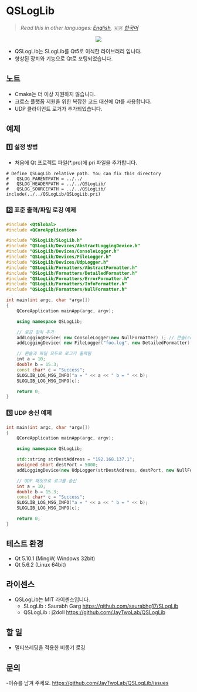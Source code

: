 # QSLogLib

> *Read this in other languages: [English](README.md), :kr: [한국어](README.ko.md)*

<p align="center"><img src="https://github.com/j2doll/QSLogLib/raw/master/markdown.data/qsloglib1.jpg"></p>

- QSLogLib는 SLogLib를 Qt5로 이식한 라이브러리 입니다. 
- 향상된 장치와 기능으로 Qt로 포팅되었습니다.

## 노트
- Cmake는 더 이상 지원하지 않습니다.
- 크로스 플랫폼 지원을 위한 복잡한 코드 대신에 Qt를 사용합니다.  
- UDP 클라이언트 로거가 추가되었습니다.

## 예제

### :one: 설정 방법

- 처음에 Qt 프로젝트 파일(*.pro)에 pri 파일을 추가합니다.

```qmake
# Define QSLogLib relative path. You can fix this directory
#   QSLOG_PARENTPATH = ../../
#   QSLOG_HEADERPATH = ../../QSLogLib/
#   QSLOG_SOURCEPATH = ../../QSLogLib/
include(../../QSLogLib/QSLogLib.pri)
```

### :two: 표준 출력/파일 로깅 예제

```cpp
#include <QtGlobal>
#include <QCoreApplication>

#include "QSLogLib/SLogLib.h"
#include "QSLogLib/Devices/AbstractLoggingDevice.h"
#include "QSLogLib/Devices/ConsoleLogger.h"
#include "QSLogLib/Devices/FileLogger.h"
#include "QSLogLib/Devices/UdpLogger.h"
#include "QSLogLib/Formatters/AbstractFormatter.h"
#include "QSLogLib/Formatters/DetailedFormatter.h"
#include "QSLogLib/Formatters/ErrorFormatter.h"
#include "QSLogLib/Formatters/InfoFormatter.h"
#include "QSLogLib/Formatters/NullFormatter.h"

int main(int argc, char *argv[])
{
    QCoreApplication mainApp(argc, argv);

    using namespace QSLogLib;

    // 로깅 장치 추가 
    addLoggingDevice( new ConsoleLogger(new NullFormatter) ); // 콘솔(console) + 단순 로깅 형식(null format)
    addLoggingDevice( new FileLogger("foo.log", new DetailedFormatter) ); // 파일(file) + 자세한 로깅 형식(detailed format)

    // 콘솔과 파일 모두로 로그가 출력됨
    int a = 10;
    double b = 15.3;
    const char* c = "Success";
    SLOGLIB_LOG_MSG_INFO("a = " << a << " b = " << b);
    SLOGLIB_LOG_MSG_INFO(c);

    return 0;
}
```

### :three: UDP 송신 예제

```cpp
int main(int argc, char *argv[])
{
	QCoreApplication mainApp(argc, argv);

	using namespace QSLogLib;

	std::string strDestAddress = "192.168.137.1";
	unsigned short destPort = 5000;
	addLoggingDevice(new UdpLogger(strDestAddress, destPort, new NullFormatter));

	// UDP 패킷으로 로그를 송신
	int a = 10;
	double b = 15.3;
	const char* c = "Success";
	SLOGLIB_LOG_MSG_INFO("a = " << a << " b = " << b);
	SLOGLIB_LOG_MSG_INFO(c);

	return 0;
}
```


## 테스트 환경
- Qt 5.10.1 (MingW, Windows 32bit)
- Qt 5.6.2 (Linux 64bit)

## 라이센스
- QSLogLib는 MIT 라이센스입니다.
	- SLogLib : Saurabh Garg https://github.com/saurabhg17/SLogLib
	- QSLogLib : j2doll https://github.com/JayTwoLab/QSLogLib

## 할 일 
- 멀티쓰레딩을 적용한 비동기 로깅

## 문의
-이슈를 남겨 주세요. https://github.com/JayTwoLab/QSLogLib/issues
